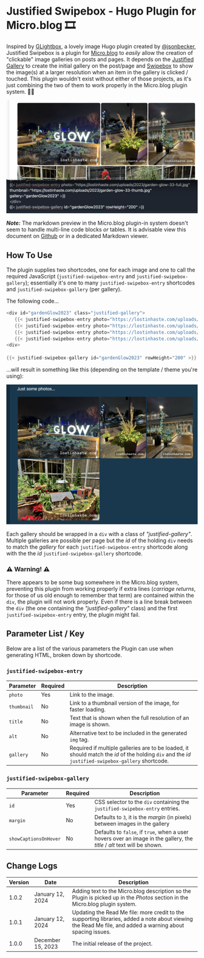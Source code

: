 # Justified Swipebox - Hugo Plugin for Micro.blog 🎞️
Inspired by [GLightbox](https://github.com/jsonbecker/plugin-glightbox), a lovely image Hugo plugin created by [@jsonbecker](https://micro.blog/jsonbecker), Justified Swipebox is a plugin for [Micro.blog](https://micro.blog/) to _easily_ allow the creation of "clickable" image galleries on posts and pages. It depends on the [Justified Gallery](https://github.com/miromannino/Justified-Gallery) to create the initial gallery on the post/page and [Swipebox](https://github.com/brutaldesign/swipebox) to show the image(s) at a larger resolution when an item in the gallery is clicked / touched. This plugin wouldn't exist without either of those projects, as it's just combining the two of them to work properly in the Micro.blog plugin system. 👏🏻

![Main Image for Project](https://raw.githubusercontent.com/lostinhaste/Justified-Swipebox/main/documentation/main-image.png)

_**Note:**_ The markdown preview in the Micro.blog plugin-in system doesn't seem to handle multi-line code blocks _or_ tables. It is advisable view this document on [Github](https://github.com/lostinhaste/Justified-Swipebox/blob/main/README.md) or in a dedicated Markdown viewer.

## How To Use
The plugin supplies two shortcodes, one for each image and one to call the required JavaScript (`justified-swipebox-entry` and `justified-swipebox-gallery`); essentially it's one to many `justified-swipebox-entry` shortcodes and `justified-swipebox-gallery` (per gallery).

The following code...
```go
<div id="gardenGlow2023" class="justified-gallery">
   {{< justified-swipebox-entry photo="https://lostinhaste.com/uploads/2023/garden-glow-01-full.jpg" >}}
   {{< justified-swipebox-entry photo="https://lostinhaste.com/uploads/2023/garden-glow-02-full.jpg" >}}
   {{< justified-swipebox-entry photo="https://lostinhaste.com/uploads/2023/garden-glow-03-full.jpg" >}}
   {{< justified-swipebox-entry photo="https://lostinhaste.com/uploads/2023/garden-glow-04-full.jpg" >}}
<div>

{{< justified-swipebox-gallery id="gardenGlow2023" rowHeight="200" >}}
```
...will result in something like this (depending on the template / theme you're using):

![Example 1](https://raw.githubusercontent.com/lostinhaste/Justified-Swipebox/main/documentation/example-1.png)

Each gallery should be wrapped in a `div` with a class of _"justified-gallery"_. Multiple galleries are possible per page but the _id_ of the holding `div` needs to match the _gallery_ for each `justified-swipebox-entry` shortcode along with the the _id_ `justified-swipebox-gallery` shortcode.

### ⚠️ Warning! ⚠️
There appears to be some bug somewhere in the Micro.blog system, preventing this plugin from working properly if extra lines (_carriage returns_, for those of us old enough to remember that term) are contained within the `div`, the plugin will not work properly. Even if there is a line break between the `div` (the one containing the _"justified-gallery"_ class) and the first `justified-swipebox-entry` entry, the plugin might fail.

## Parameter List / Key

Below are a list of the various parameters the Plugin can use when generating HTML, broken down by shortcode.

### `justified-swipebox-entry`

| Parameter | Required | Description |
|---|---|---|
| `photo` | Yes | Link to the image. |
| `thumbnail` | No | Link to a thumbnail version of the image, for faster loading. |
| `title` | No | Text that is shown when the full resolution of an image is shown. |
| `alt` | No | Alternative text to be included in the generated `img` tag. |
| `gallery` | No | Required if multiple galleries are to be loaded, it should match the _id_ of the holding `div` and the _id_ `justified-swipebox-gallery` shortcode. |

### `justified-swipebox-gallery`

| Parameter | Required | Description |
|---|---|---|
| `id` | Yes | CSS selector to the `div` containing the `justified-swipebox-entry` entries. |
| `margin` | No | Defaults to `3`, it is the _margin_ (in pixels) between images in the gallery |
| `showCaptionsOnHover` | No | Defaults to `false`, if `true`, when a user hovers over an image in the gallery, the _title_ / _alt_ text will be shown. |


## Change Logs

| Version | Date | Description |
|---|---|---|
| 1.0.2 | January 12, 2024 | Adding text to the Micro.blog description so the Plugin is picked up in the _Photos_ section in the Micro.blog plugin system. |
| 1.0.1 | January 12, 2024 | Updating the Read Me file: more credit to the supporting libraries, added a note about viewing the Read Me file, and added a warning about spacing issues. |
| 1.0.0 | December 15, 2023 | The initial release of the project. |